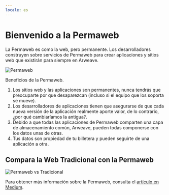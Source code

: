 ```yaml
---
locale: es
---
```


# Bienvenido a la Permaweb

La Permaweb es como la web, pero permanente. Los desarrolladores construyen sobre servicios de Permaweb para crear aplicaciones y sitios web que existirán para siempre en Arweave.

![Permaweb](https://arweave.net/lK3mptAgC2cijnPvogKaLCOsKSuPlvLu_6opnEOrpT0)

Beneficios de la Permaweb.

1. Los sitios web y las aplicaciones son permanentes, nunca tendrás que preocuparte por que desaparezcan (incluso si el equipo que los soporta se mueve).
1. Los desarrolladores de aplicaciones tienen que asegurarse de que cada nueva versión de la aplicación realmente aporte valor, de lo contrario, ¿por qué cambiaríamos la antigua?.
1. Debido a que todas las aplicaciones de Permaweb comparten una capa de almacenamiento común, Arweave, pueden todas componerse con los datos unas de otras.
1. Tus datos son propiedad de tu billetera y pueden seguirte de una aplicación a otra.

## Compara la Web Tradicional con la Permaweb

![Permaweb vs Tradicional](https://arweave.net/5EP6mhpHsfnTsmFk7aVyK8jF6zqavxJT4kgx70mUc5I)

Para obtener más información sobre la Permaweb, consulta el [artículo en Medium](https://arweave.medium.com/welcome-to-the-permaweb-ce0e6c73ddfb).
